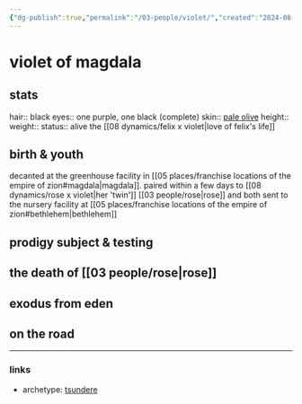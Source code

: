 ```yaml
---
{"dg-publish":true,"permalink":"/03-people/violet/","created":"2024-08-08T14:04:12.276-05:00","updated":"2024-11-08T12:43:51.408-06:00"}
---
```


# violet of magdala

## stats
hair:: black
eyes:: one purple, one black (complete)
skin:: [pale olive](https://images.app.goo.gl/4qniqgnecjUDpqpC6)
height::
weight::
status:: alive
the [[08 dynamics/felix x violet\|love of felix's life]] 
## birth & youth
decanted at the greenhouse facility in [[05 places/franchise locations of the empire of zion#magdala\|magdala]]. paired within a few days to [[08 dynamics/rose x violet\|her 'twin']] [[03 people/rose\|rose]] and both sent to the nursery facility at [[05 places/franchise locations of the empire of zion#bethlehem\|bethlehem]]

## prodigy subject & testing


## the death of [[03 people/rose\|rose]]


## exodus from eden


## on the road


---
### links
- archetype: [tsundere](https://tvtropes.org/pmwiki/pmwiki.php/Main/Tsundere)
